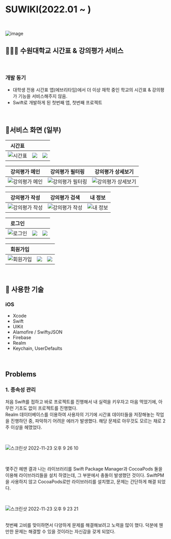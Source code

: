 # SUWIKI(2022.01 ~ )
<br>

![image](https://user-images.githubusercontent.com/81678959/182590817-3ffdfe89-cafc-434b-821c-9241d486c322.png)

## 🧑🏻‍💻 수원대학교 시간표 & 강의평가 서비스

<br>

### 개발 동기
- 대학생 전용 시간표 앱(에브리타임)에서 더 이상 재학 중인 학교의 시간표 & 강의평가 기능을 서비스해주지 않음.
- Swift로 개발하게 된 첫번째 앱, 첫번째 프로젝트

<br>

## 📱서비스 화면 (일부)

| **시간표** |||
| :---: | :---: | :---: |
| ![시간표](https://velog.velcdn.com/images/sozohoy/post/6ae52c9c-baf0-45ec-b555-e7c328625b47/image.png) | ![](https://velog.velcdn.com/images/sozohoy/post/b7f50284-825a-4be2-ac15-945d3c1b02d7/image.png) | ![](https://velog.velcdn.com/images/sozohoy/post/e0bd5c99-e318-4d3f-a13e-7ed2cf7a7788/image.png) |

| **강의평가 메인** | **강의평가 필터링** | **강의평가 상세보기** |
| :---: | :---: | :---: |
| ![강의평가 메인](https://user-images.githubusercontent.com/49385546/203537086-e4477b92-67df-4344-9704-54f95645f032.gif) | ![강의평가 필터링](https://user-images.githubusercontent.com/49385546/203535149-f4583326-e5cd-43a3-98a0-c2cd59603d91.gif) | ![강의평가 상세보기](https://user-images.githubusercontent.com/49385546/203535036-ffba8e80-e37a-4e3b-a07c-1d6f982dafc2.gif) |

| **강의평가 작성** | **강의평가 검색** | **내 정보** |
| :---: | :---: | :---: |
| ![강의평가 작성](https://user-images.githubusercontent.com/49385546/203535237-24fd2012-e67f-4a8c-8ea6-e7396d313343.gif) | ![강의평가 작성](https://user-images.githubusercontent.com/49385546/203535225-44509bb3-3b4e-4a63-9f39-1f00e40cacb7.gif) | ![내 정보](https://user-images.githubusercontent.com/49385546/203537127-ad26a47f-7260-43d9-a974-0db9ba7860af.gif) |

| **로그인** |||
| :---: | :---: | :---: |
| ![로그인](https://i.ibb.co/drqHwZ4/1.png) | ![](https://i.ibb.co/W3Lk4D6/2.png) | ![](https://i.ibb.co/W3Lk4D6/2.png) |

| **회원가입** |||
| :---: | :---: | :---: |
| ![회원가입](https://user-images.githubusercontent.com/49385546/203537563-f0d11807-74a2-44ef-becd-6ca0899ad5d3.png) | ![](https://user-images.githubusercontent.com/49385546/203537574-d8aec9c1-b6a5-41a1-8542-af8473f2acd7.png) | ![](https://user-images.githubusercontent.com/49385546/203537585-f138b2f7-faae-4982-a66a-c774c12ecf47.png) |


<br>

## 📜 사용한 기술

### iOS

- Xcode
- Swift
- UIKit
- Alamofire / SwiftyJSON
- Firebase
- Realm
- Keychain, UserDefaults

<br>

## Problems

### 1. 종속성 관리

 처음 Swift를 접하고 바로 프로젝트를 진행해서 내 실력을 키우자고 마음 먹었기에, 아무런 기초도 없이 프로젝트를 진행했다.<br>
 Realm 데이터베이스를 이용하여 사용자의 기기에 시간표 데이터들을 저장해놓는 작업을 진행하던 중, 파악하기 어려운 에러가 발생했다. 해당 문제로 아무것도 모르는 채로 2주 이상을 헤맸었다.
 
 <br> 
 
 ![스크린샷 2022-11-23 오후 9 26 10](https://user-images.githubusercontent.com/49385546/203546584-4b7cedff-93fd-48e1-bab7-94883c19c5b5.png)
 
 <br>
 
 몇주간 헤맨 결과 나는 라이브러리를 Swift Package Manager과 CocoaPods 둘을 이용해 라이브러리들을 설치 하였는데, 그 부분에서 충돌이 발생했던 것이다. SwiftPM을 사용하지 않고 CocoaPods로만 라이브러리를 설치했고, 문제는 간단하게 해결 되었다.
 
 <br> 
 
 ![스크린샷 2022-11-23 오후 9 23 21](https://user-images.githubusercontent.com/49385546/203546016-92b15a7e-376b-443a-b558-de62123c6017.png)
 
 <br>
 첫번째 고비를 맞이하면서 다양하게 문제를 해결해보려고 노력을 많이 했다. 덕분에 웬만한 문제는 해결할 수 있을 것이라는 자신감을 갖게 되었다.
 
